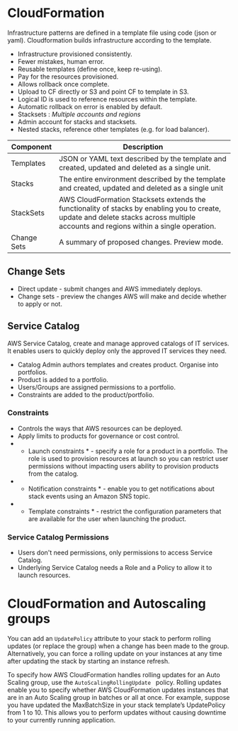 # CloudFormation

Infrastructure patterns are defined in a template file using code (json or yaml). Cloudformation builds infrastructure according to the template.

- Infrastructure provisioned consistently.
- Fewer mistakes, human error.
- Reusable templates (define once, keep re-using).
- Pay for the resources provisioned.
- Allows rollback once complete.
- Upload to CF directly or S3 and point CF to template in S3.
- Logical ID is used to reference resources within the template.
- Automatic rollback on error is enabled by default.
- Stacksets : *Multiple accounts and regions*
- Admin account for stacks and stacksets.
- Nested stacks, reference other templates (e.g. for load balancer).

|Component|Description|
|---|---|
|Templates|JSON or YAML text described by the template and created, updated and deleted as a single unit.|
|Stacks|The entire environment described by the template and created, updated and deleted as a single unit|
|StackSets|AWS CloudFormation Stacksets extends the functionality of stacks by enabling you to create, update and delete stacks across multiple accounts and regions within a single operation.|
|Change Sets|A summary of proposed changes. Preview mode.|

## Change Sets

- Direct update - submit changes and AWS immediately deploys.
- Change sets - preview the changes AWS will make and decide whether to apply or not.

## Service Catalog

AWS Service Catalog, create and manage approved catalogs of IT services. It enables users to quickly deploy only the approved IT services they need.

- Catalog Admin authors templates and creates product. Organise into portfolios.
- Product is added to a portfolio.
- Users/Groups are assigned permissions to a portfolio.
- Constraints are added to the product/portfolio.

### Constraints

- Controls the ways that AWS resources can be deployed.
- Apply limits to products for governance or cost control.
- * Launch constraints * - specify a role for a product in a portfolio. The role is used to provision resources at launch so you can restrict user permissions without impacting users ability to provision products from the catalog.
- * Notification constraints * - enable you to get notifications about stack events using an Amazon SNS topic.
- * Template constraints * - restrict the configuration parameters that are available for the user when launching the product.

### Service Catalog Permissions

- Users don't need permissions, only permissions to access Service Catalog.
- Underlying Service Catalog needs a Role and a Policy to allow it to launch resources.

# CloudFormation and Autoscaling groups

You can add an ````UpdatePolicy```` attribute to your stack to perform rolling updates (or replace the group) when a change has been made to the group. Alternatively, you can force a rolling update on your instances at any time after updating the stack by starting an instance refresh.

To specify how AWS CloudFormation handles rolling updates for an Auto Scaling group, use the ````AutoScalingRollingUpdate ```` policy. Rolling updates enable you to specify whether AWS CloudFormation updates instances that are in an Auto Scaling group in batches or all at once. For example, suppose you have updated the MaxBatchSize in your stack template’s UpdatePolicy from 1 to 10. This allows you to perform updates without causing downtime to your currently running application.